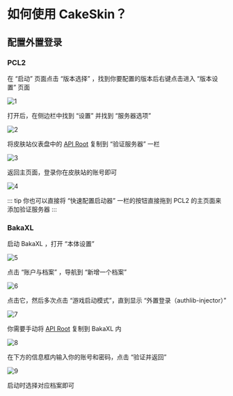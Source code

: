 # 如何使用 CakeSkin？

## 配置外置登录

### PCL2

在 “启动” 页面点击 “版本选择” ，找到你要配置的版本后右键点击进入 “版本设置” 页面

![1](/cakeskin/1.png)

打开后，在侧边栏中找到 “设置” 并找到 “服务器选项”

![2](/cakeskin/2.png)

将皮肤站仪表盘中的 [API Root](https://skin.cakemc.top/api/yggdrasil) 复制到 “验证服务器” 一栏

![3](/cakeskin/3.png)

返回主页面，登录你在皮肤站的账号即可

![4](/cakeskin/4.png)

::: tip
你也可以直接将 “快速配置启动器” 一栏的按钮直接拖到 PCL2 的主页面来添加验证服务器
:::

### BakaXL

启动 BakaXL ，打开 “本体设置” 

![5](/cakeskin/5.png)

点击 “账户与档案” ，导航到 “新增一个档案”

![6](/cakeskin/6.png)

点击它，然后多次点击 “游戏启动模式”，直到显示 “外置登录（authlib-injector）”

![7](/cakeskin/7.png)

你需要手动将 [API Root](https://skin.cakemc.top/api/yggdrasil) 复制到 BakaXL 内

![8](/cakeskin/8.png)

在下方的信息框内输入你的账号和密码，点击 “验证并返回”

![9](/cakeskin/9.png)

启动时选择对应档案即可